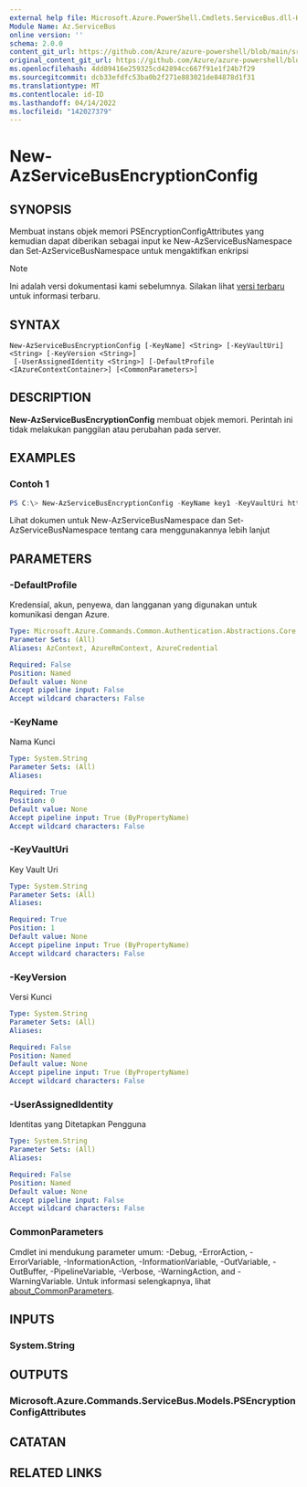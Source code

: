 ```yaml
---
external help file: Microsoft.Azure.PowerShell.Cmdlets.ServiceBus.dll-Help.xml
Module Name: Az.ServiceBus
online version: ''
schema: 2.0.0
content_git_url: https://github.com/Azure/azure-powershell/blob/main/src/ServiceBus/ServiceBus/help/New-AzServiceBusEncryptionConfig.md
original_content_git_url: https://github.com/Azure/azure-powershell/blob/main/src/ServiceBus/ServiceBus/help/New-AzServiceBusEncryptionConfig.md
ms.openlocfilehash: 4dd89416e259325cd42894cc667f91e1f24b7f29
ms.sourcegitcommit: dcb33efdfc53ba0b2f271e883021de84878d1f31
ms.translationtype: MT
ms.contentlocale: id-ID
ms.lasthandoff: 04/14/2022
ms.locfileid: "142027379"
---
```

# New-AzServiceBusEncryptionConfig

## SYNOPSIS
Membuat instans objek memori PSEncryptionConfigAttributes yang kemudian dapat diberikan sebagai input ke New-AzServiceBusNamespace dan Set-AzServiceBusNamespace untuk mengaktifkan enkripsi 

> [!NOTE]
>Ini adalah versi dokumentasi kami sebelumnya. Silakan lihat [versi terbaru](/powershell/module/az.servicebus/new-azservicebusencryptionconfig) untuk informasi terbaru.

## SYNTAX

```
New-AzServiceBusEncryptionConfig [-KeyName] <String> [-KeyVaultUri] <String> [-KeyVersion <String>]
 [-UserAssignedIdentity <String>] [-DefaultProfile <IAzureContextContainer>] [<CommonParameters>]
```

## DESCRIPTION
**New-AzServiceBusEncryptionConfig** membuat objek memori. Perintah ini tidak melakukan panggilan atau perubahan pada server. 

## EXAMPLES

### Contoh 1
```powershell
PS C:\> New-AzServiceBusEncryptionConfig -KeyName key1 -KeyVaultUri https://myvaultname.vault.azure.net -UserAssignedIdentity /subscriptions/{subscriptionId}/resourceGroups/{resourceGroup}/providers/Microsoft.ManagedIdentity/userAssignedIdentities/MSIName2
```

Lihat dokumen untuk New-AzServiceBusNamespace dan Set-AzServiceBusNamespace tentang cara menggunakannya lebih lanjut

## PARAMETERS

### -DefaultProfile
Kredensial, akun, penyewa, dan langganan yang digunakan untuk komunikasi dengan Azure.

```yaml
Type: Microsoft.Azure.Commands.Common.Authentication.Abstractions.Core.IAzureContextContainer
Parameter Sets: (All)
Aliases: AzContext, AzureRmContext, AzureCredential

Required: False
Position: Named
Default value: None
Accept pipeline input: False
Accept wildcard characters: False
```

### -KeyName
Nama Kunci

```yaml
Type: System.String
Parameter Sets: (All)
Aliases:

Required: True
Position: 0
Default value: None
Accept pipeline input: True (ByPropertyName)
Accept wildcard characters: False
```

### -KeyVaultUri
Key Vault Uri

```yaml
Type: System.String
Parameter Sets: (All)
Aliases:

Required: True
Position: 1
Default value: None
Accept pipeline input: True (ByPropertyName)
Accept wildcard characters: False
```

### -KeyVersion
Versi Kunci

```yaml
Type: System.String
Parameter Sets: (All)
Aliases:

Required: False
Position: Named
Default value: None
Accept pipeline input: True (ByPropertyName)
Accept wildcard characters: False
```

### -UserAssignedIdentity
Identitas yang Ditetapkan Pengguna

```yaml
Type: System.String
Parameter Sets: (All)
Aliases:

Required: False
Position: Named
Default value: None
Accept pipeline input: False
Accept wildcard characters: False
```

### CommonParameters
Cmdlet ini mendukung parameter umum: -Debug, -ErrorAction, -ErrorVariable, -InformationAction, -InformationVariable, -OutVariable, -OutBuffer, -PipelineVariable, -Verbose, -WarningAction, and -WarningVariable. Untuk informasi selengkapnya, lihat [about_CommonParameters](http://go.microsoft.com/fwlink/?LinkID=113216).

## INPUTS

### System.String

## OUTPUTS

### Microsoft.Azure.Commands.ServiceBus.Models.PSEncryptionConfigAttributes

## CATATAN

## RELATED LINKS
